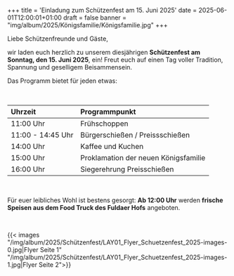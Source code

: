 +++
title = 'Einladung zum Schützenfest am 15. Juni 2025'
date = 2025-06-01T12:00:01+01:00
draft = false
banner = "img/album/2025/Königsfamilie/Königsfamilie.jpg"
+++

Liebe Schützenfreunde und Gäste,

wir laden euch herzlich zu unserem diesjährigen **Schützenfest am Sonntag, den 15. Juni 2025**, ein! Freut euch auf einen Tag voller Tradition, Spannung und geselligem Beisammensein.

Das Programm bietet für jeden etwas:

<br/>

| Uhrzeit | Programmpunkt |
|:-----|:---------|
|11:00 Uhr |Frühschoppen |
|11:00 - 14:45 Uhr |Bürgerschießen / Preissschießen |
|14:00 Uhr |Kaffee und Kuchen |
|15:00 Uhr |Proklamation der neuen Königsfamilie |
|16:00 Uhr |Siegerehrung Preisschießen |

<br/>

Für euer leibliches Wohl ist bestens gesorgt: **Ab 12:00 Uhr** werden **frische Speisen aus dem Food Truck des Fuldaer Hofs** angeboten.

<br/>

{{< images "/img/album/2025/Schützenfest/LAY01_Flyer_Schuetzenfest_2025-images-0.jpg|Flyer Seite 1" "/img/album/2025/Schützenfest/LAY01_Flyer_Schuetzenfest_2025-images-1.jpg|Flyer Seite 2">}}
